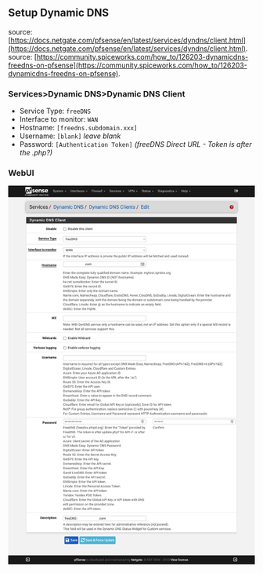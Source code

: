 ## Setup Dynamic DNS

source: [https://docs.netgate.com/pfsense/en/latest/services/dyndns/client.html](https://docs.netgate.com/pfsense/en/latest/services/dyndns/client.html).  
source: [https://community.spiceworks.com/how_to/126203-dynamicdns-freedns-on-pfsense](https://community.spiceworks.com/how_to/126203-dynamicdns-freedns-on-pfsense).  

### Services>Dynamic DNS>Dynamic DNS Client
* Service Type: ``freeDNS``
* Interface to monitor: ``WAN``
* Hostname: ``[freedns.subdomain.xxx]``
* Username: ``[blank]`` *leave blank*
* Password: ``[Authentication Token]`` *(freeDNS Direct URL - Token is after the .php?)*

### WebUI

![alt text](ddns.jpg "ddns")
